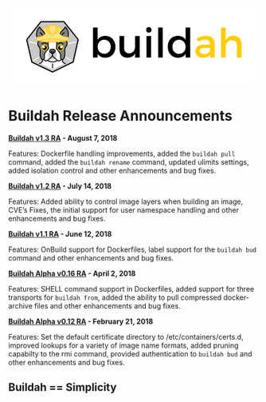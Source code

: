 ![buildah logo](../../logos/buildah-logo_large.png)

# Buildah Release Announcements


**[Buildah v1.3 RA](v1.3.md) - August 7, 2018**

Features: Dockerfile handling improvements, added the `buildah pull` command, added the `buildah rename` command, updated ulimits settings, added isolation control and other enhancements and bug fixes.

**[Buildah v1.2 RA](v1.2.md) - July 14, 2018**

Features: Added ability to control image layers when building an image, CVE’s Fixes, the initial support for user namespace handling and other enhancements and bug fixes.

**[Buildah v1.1 RA](v1.1.md) - June 12, 2018**

Features: OnBuild support for Dockerfiles, label support for the `buildah bud` command and other enhancements and bug fixes.


**[Buildah Alpha v0.16 RA](v0.16.md) - April 2, 2018**

Features: SHELL command support in Dockerfiles, added support for three transports for `buildah from`, added the ability to pull compressed docker-archive files and other enhancements and bug fixes.

**[Buildah Alpha v0.12 RA](v0.12.md) - February 21, 2018**

Features: Set the default certificate directory to /etc/containers/certs.d, improved lookups for a variety of image name formats, added pruning capabilty to the rmi command, provided authentication to `buildah bud` and other enhancements and bug fixes.

## Buildah == Simplicity
